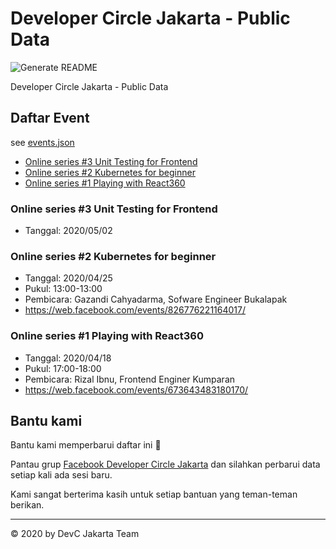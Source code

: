 # Developer Circle Jakarta - Public Data

![Generate README](https://github.com/devcjakarta/Public-Data/workflows/Generate%20README/badge.svg)

Developer Circle Jakarta - Public Data

## Daftar Event

see [events.json](events.json)

- [Online series #3 Unit Testing for Frontend](#)
- [Online series #2 Kubernetes for beginner](#)
- [Online series #1 Playing with React360](#)

### Online series #3 Unit Testing for Frontend

- Tanggal: 2020/05/02

### Online series #2 Kubernetes for beginner

- Tanggal: 2020/04/25
- Pukul: 13:00-13:00
- Pembicara: Gazandi Cahyadarma, Sofware Engineer Bukalapak
- https://web.facebook.com/events/826776221164017/

### Online series #1 Playing with React360

- Tanggal: 2020/04/18
- Pukul: 17:00-18:00
- Pembicara: Rizal Ibnu, Frontend Enginer Kumparan
- https://web.facebook.com/events/673643483180170/


## Bantu kami

Bantu kami memperbarui daftar ini 🙏

Pantau grup [Facebook Developer Circle Jakarta](https://www.facebook.com/groups/devcjakarta) dan silahkan perbarui data setiap kali ada sesi baru.

Kami sangat berterima kasih untuk setiap bantuan yang teman-teman berikan.

----

©️ 2020 by DevC Jakarta Team